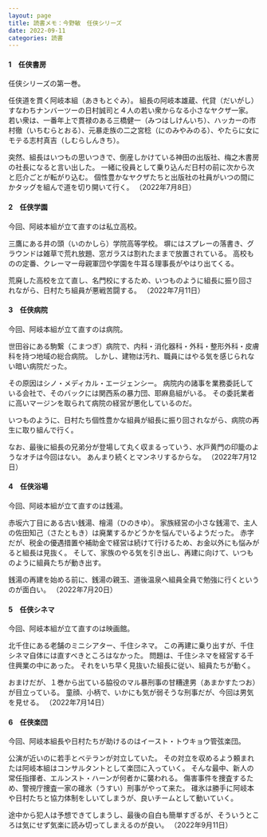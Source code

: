 ```yaml
---
layout: page
title: 読書メモ：今野敏　任侠シリーズ
date: 2022-09-11
categories: 読書
---
```

#### 1　任侠書房

任侠シリーズの第一巻。

任侠道を貫く阿岐本組（あきもとぐみ）。
組長の阿岐本雄蔵、代貸（だいがし）すなわちナンバーツーの日村誠司と４人の若い衆からなる小さなヤクザ一家。
若い衆は、一番年上で貫禄のある三橋健一（みつはしけんいち）、ハッカーの市村徹（いちむらとおる）、元暴走族の二之宮稔（にのみやみのる）、やたらに女にモテる志村真吉（しむらしんきち）。

突然、組長はいつもの思いつきで、倒産しかけている神田の出版社、梅之木書房の社長になると言い出した。
一緒に役員として乗り込んだ日村の前に次から次と厄介ごとが転がり込む。
個性豊かなヤクザたちと出版社の社員がいつの間にかタッグを組んで道を切り開いて行く。
（2022年7月8日）

#### 2　任侠学園

今回、阿岐本組が立て直すのは私立高校。

三鷹にある井の頭（いのかしら）学院高等学校。
塀にはスプレーの落書き、グラウンドは雑草で荒れ放題、窓ガラスは割れたままで放置されている。
高校ものの定番、クレーマー母親軍団や学園を牛耳る理事長がやはり出てくる。

荒廃した高校を立て直し、名門校にするため、いつものように組長に振り回されながら、日村たち組員が悪戦苦闘する。
（2022年7月11日）

#### 3　任侠病院

今回、阿岐本組が立て直すのは病院。

世田谷にある駒繋（こまつぎ）病院で、内科・消化器科・外科・整形外科・皮膚科を持つ地域の総合病院。
しかし、建物は汚れ、職員にはやる気を感じられない暗い病院だった。

その原因はシノ・メディカル・エージェンシー。
病院内の諸事を業務委託している会社で、そのバックには関西系の暴力団、耶麻島組がいる。
その委託業者に高いマージンを取られて病院の経営が悪化しているのだ。

いつものように、日村たち個性豊かな組員が組長に振り回されながら、病院の再生に取り組んで行く。

なお、最後に組長の兄弟分が登場して丸く収まるっていう、水戸黄門の印籠のようなオチは今回はない。
あんまり続くとマンネリするからな。
（2022年7月12日）

#### 4　任侠浴場

今回、阿岐本組が立て直すのは銭湯。

赤坂六丁目にある古い銭湯、檜湯（ひのきゆ）。
家族経営の小さな銭湯で、主人の佐田知己（さたともき）は廃業するかどうかを悩んでいるようだった。
赤字だが、税金の優遇措置や補助金で経営は続けて行けるため、お金以外にも悩みがると組長は見抜く。
そして、家族のやる気を引き出し、再建に向けて、いつものように組員たちが動き出す。

銭湯の再建を始める前に、銭湯の親玉、道後温泉へ組員全員で勉強に行くというのが面白い。
（2022年7月20日）

#### 5　任侠シネマ

今回、阿岐本組が立て直すのは映画館。

北千住にある老舗のミニシアター、千住シネマ。
この再建に乗り出すが、千住シネマ自体には直すべきところはなかった。
問題は、千住シネマを経営する千住興業の中にあった。
それをいち早く見抜いた組長に従い、組員たちが動く。

おまけだが、１巻から出ている脇役のマル暴刑事の甘糟達男（あまかすたつお）が目立っている。
童顔、小柄で、いかにも気が弱そうな刑事だが、今回は男気を見せる。
（2022年7月14日）

#### 6　任侠楽団

今回、阿岐本組長や日村たちが助けるのはイースト・トウキョウ管弦楽団。

公演が近いのに若手とベテランが対立していた。
その対立を収めるよう頼まれたは阿岐本組はコンサルタントとして楽団に入っていく。
そんな最中、新人の常任指揮者、エルンスト・ハーンが何者かに襲われる。
傷害事件を捜査するため、警視庁捜査一家の碓氷（うすい）刑事がやって来た。
碓氷は勝手に阿岐本や日村たちと協力体制をしいてしまうが、良いチームとして動いていく。

途中から犯人は予想できてしまうし、最後の自白も簡単すぎるが、そういうところは気にせず気楽に読み切ってしまえるのが良い。
（2022年9月11日）

